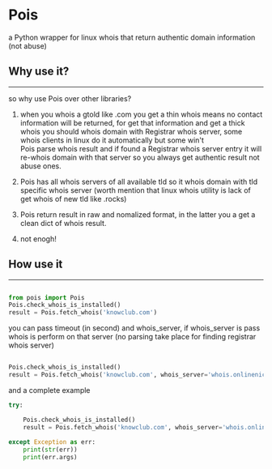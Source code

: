 # Pois
a Python wrapper for linux whois that return authentic domain information (not abuse)

## Why use it?
---
so why use Pois over other libraries? <br>

1. when you whois a gtold like .com you get a thin whois means no contact information will be returned, for get that information and get a thick whois you should whois domain with 
Registrar whois server, some whois clients in linux do it automatically but some win't<br>
Pois parse whois result and if found a Registrar whois server entry it will re-whois domain with that server
so you always get authentic result not abuse ones.

2. Pois has all whois servers of all available tld so it whois domain with tld specific whois server (worth mention that linux whois utility is lack of get whois of new tld like .rocks)

3. Pois return result in raw and nomalized format, in the latter you a get a clean dict of whois result.


4. not enogh!



## How use it
---


```python

from pois import Pois
Pois.check_whois_is_installed()
result = Pois.fetch_whois('knowclub.com')

```


you can pass timeout (in second) and whois_server, if whois_server is pass whois is perform on that server (no parsing take place for finding registrar whois server)



```python

Pois.check_whois_is_installed()
result = Pois.fetch_whois('knowclub.com', whois_server='whois.onlinenic.com', timeout=5)

```


and a complete example



```python
try:

    Pois.check_whois_is_installed()
    result = Pois.fetch_whois('knowclub.com', whois_server='whois.onlinenic.com', timeout=5)
    
except Exception as err:
    print(str(err))
    print(err.args)
```





